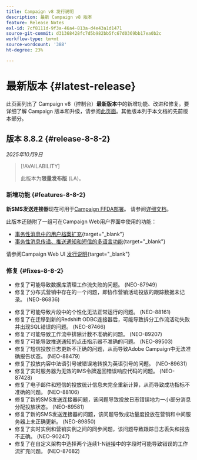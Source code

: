 ```yaml
---
title: Campaign v8 发行说明
description: 最新 Campaign v8 版本
feature: Release Notes
exl-id: 7cf8111d-9f3a-46a4-813a-d4e43a1d1471
source-git-commit: d31368428fc7d5b982bb5fc67d0369bb17ea0b2c
workflow-type: tm+mt
source-wordcount: '388'
ht-degree: 23%

---
```


# 最新版本 {#latest-release}

此页面列出了 Campaign v8（控制台）**最新版本**&#x200B;中的新增功能、改进和修复。要详细了解 Campaign 版本和升级，请参阅[此页面](upgrades.md)。其他版本列于本文档的先前版本部分。

## 版本 8.8.2 {#release-8-8-2}

_2025年10月9日_

>[!AVAILABILITY]
>
>此版本为&#x200B;**限量发布版** (LA)。

### 新增功能 {#features-8-8-2}

**新SMS发送连接器**&#x200B;现在可用于[Campaign FFDA部署](../architecture/enterprise-deployment.md)。 请参阅[详细文档](../send/sms/sms.md)。

此版本还随附了一组可在Campaign Web用户界面中使用的功能：

* [事务性消息中的用户档案扩充](https://experienceleague.adobe.com/docs/campaign-web/v8/msg/transactional-messages/profile-enrichment.html){target="_blank"}
* [事务性消息传递、推送通知和短信的多语言功能](https://experienceleague.adobe.com/docs/campaign-web/v8/msg/multilingual.html){target="_blank"}

请参阅Campaign Web UI [发行说明](https://experienceleague.adobe.com/docs/campaign-web/v8/release-notes/release-notes.html?lang=zh-hans){target="_blank"}

### 修复 {#fixes-8-8-2}

<!--
* Fixed an issue which prevented dynamic reporting from being available for transactional messages.
-->
* 修复了可能导致数据库清理工作流失败的问题。 (NEO-87949)
* 修复了分布式营销中存在的一个问题，即协作营销活动投放的跟踪数据未记录。 (NEO-86836)
<!--
* Issue SMS2.0 with FFDA Continuous Deliveries (NEO-88785)
-->
* 修复了可能导致片段中的个性化无法正常运行的问题。 (NEO-88161)
* 修复了在迁移到新的Redshift ODBC连接器后，可能导致拆分工作流活动失败并出现SQL错误的问题。 (NEO-87466)
* 修复了可能导致工作流中排除计数不准确的问题。 (NEO-89207)
* 修复了可能导致推送通知的点击指示器不准确的问题。 (NEO-89503)
* 修复了短信投放日志更新不正确的问题，从而导致Adobe Campaign中无法准确报告状态。 (NEO-88479)
* 修复了投放内容中法语引号被错误地转换为英语引号的问题。 (NEO-89631)
* 修复了实时服务器为无效的IMS令牌返回错误响应代码的问题。 (NEO-87428)
* 修复了电子邮件和短信的投放统计信息未完全重新计算，从而导致成功指标不准确的问题。 (NEO-88106)
* 修复了新的SMS发送连接器问题，该问题导致投放日志错误地为一小部分消息分配投放状态。 (NEO-89581)
* 修复了新的SMS发送连接器的问题，该问题导致成功量度投放在营销和中间服务器上未正确更新。 (NEO-89850)
* 修复了实时实例和营销实例之间的同步问题，该问题导致跟踪日志丢失和报告不正确。 (NEO-90247)
* 修复了在自定义架构中选择两个连续1-N链接中的字段时可能导致错误的工作流扩充问题。 (NEO-87682)

